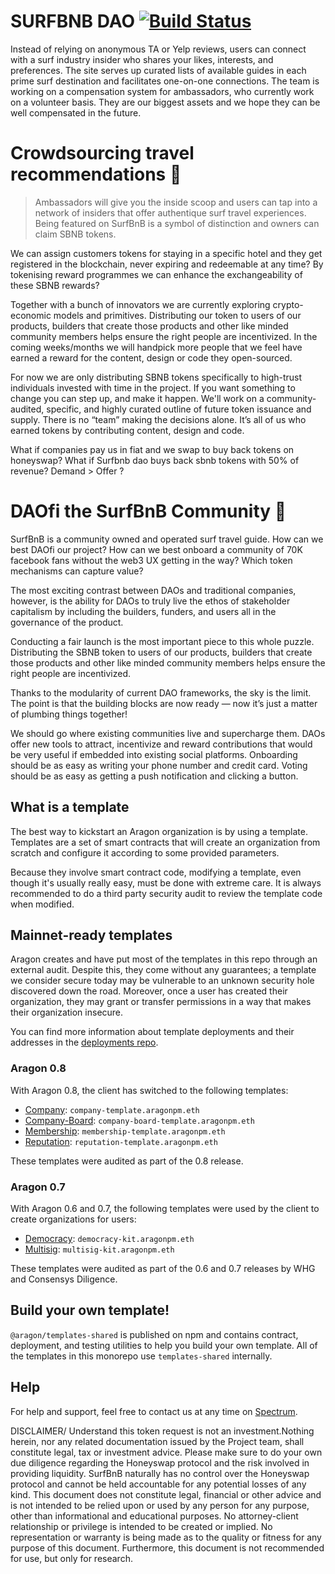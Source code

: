 # SURFBNB DAO [![Build Status](https://travis-ci.org/aragon/dao-templates.svg?branch=master)](https://travis-ci.org/aragon/dao-templates)

Instead of relying on anonymous TA or Yelp reviews, users can connect with a surf industry insider who shares your likes, interests, and preferences. The site serves up curated lists of available guides in each prime surf destination and facilitates one-on-one connections. The team is working on a compensation system for ambassadors, who currently work on a volunteer basis. They are our biggest assets and we hope they can be well compensated in the future.

# Crowdsourcing travel recommendations 🧭

> Ambassadors will give you the inside scoop and users can tap into a network of insiders that offer authentique surf travel experiences. Being featured on SurfBnB is a symbol of distinction and owners can claim SBNB tokens.

We can assign customers tokens for staying in a specific hotel and they get registered in the blockchain, never expiring and redeemable at any time? By tokenising reward programmes we can enhance the exchangeability of these SBNB rewards?

Together with a bunch of innovators we are currently exploring crypto-economic models and primitives. Distributing our token to users of our products, builders that create those products and other like minded community members helps ensure the right people are incentivized. In the coming weeks/months we will handpick more people that we feel have earned a reward for the content, design or code they open-sourced.

For now we are only distributing SBNB tokens specifically to high-trust individuals invested with time in the project. If you want something to change you can step up, and make it happen. We'll work on a community-audited, specific, and highly curated outline of future token issuance and supply. There is no “team” making the decisions alone. It’s all of us who earned tokens by contributing content, design and code.

What if companies pay us in fiat and we swap to buy back tokens on honeyswap? What if Surfbnb dao buys back sbnb tokens with 50% of revenue? Demand > Offer ?

# DAOfi the SurfBnB Community 💭

SurfBnB is a community owned and operated surf travel guide. How can we best DAOfi our project? How can we best onboard a community of 70K facebook fans without the web3 UX getting in the way? Which token mechanisms can capture value?

The most exciting contrast between DAOs and traditional companies, however, is the ability for DAOs to truly live the ethos of stakeholder capitalism by including the builders, funders, and users all in the governance of the product.

Conducting a fair launch is the most important piece to this whole puzzle. Distributing the SBNB token to users of our products, builders that create those products and other like minded community members helps ensure the right people are incentivized.

Thanks to the modularity of current DAO frameworks, the sky is the limit. The point is that the building blocks are now ready — now it’s just a matter of plumbing things together!

We should go where existing communities live and supercharge them. DAOs offer new tools to attract, incentivize and reward contributions that would be very useful if embedded into existing social platforms. Onboarding should be as easy as writing your phone number and credit card. Voting should be as easy as getting a push notification and clicking a button.

## What is a template

The best way to kickstart an Aragon organization is by using a template. Templates are a set of smart contracts that will create an organization from scratch and configure it according to some provided parameters.

Because they involve smart contract code, modifying a template, even though it's usually really easy, must be done with extreme care. It is always recommended to do a third party security audit to review the template code when modified.

## Mainnet-ready templates

Aragon creates and have put most of the templates in this repo through an external audit. Despite this, they come without any guarantees; a template we consider secure today may be vulnerable to an unknown security hole discovered down the road. Moreover, once a user has created their organization, they may grant or transfer permissions in a way that makes their organization insecure.

You can find more information about template deployments and their addresses in the [deployments repo](https://github.com/aragon/deployments/tree/master/environments/mainnet).

### Aragon 0.8

With Aragon 0.8, the client has switched to the following templates:

- [Company](https://github.com/aragon/dao-templates/tree/master/templates/company): `company-template.aragonpm.eth`
- [Company-Board](https://github.com/aragon/dao-templates/tree/master/templates/company-board): `company-board-template.aragonpm.eth`
- [Membership](https://github.com/aragon/dao-templates/tree/master/templates/membership): `membership-template.aragonpm.eth`
- [Reputation](https://github.com/aragon/dao-templates/tree/master/templates/reputation): `reputation-template.aragonpm.eth`

These templates were audited as part of the 0.8 release.

### Aragon 0.7

With Aragon 0.6 and 0.7, the following templates were used by the client to create organizations for users:

- [Democracy](https://github.com/aragon/dao-templates/tree/aragon-v0.7/kits/democracy): `democracy-kit.aragonpm.eth`
- [Multisig](https://github.com/aragon/dao-templates/tree/aragon-v0.7/kits/multisig): `multisig-kit.aragonpm.eth`

These templates were audited as part of the 0.6 and 0.7 releases by WHG and Consensys Diligence.

## Build your own template!

`@aragon/templates-shared` is published on npm and contains contract, deployment, and testing utilities to help you build your own template. All of the templates in this monorepo use `templates-shared` internally.

## Help

For help and support, feel free to contact us at any time on [Spectrum](https://spectrum.chat/aragon/app-development).

DISCLAIMER/  Understand this token request is not an investment.Nothing herein, nor any related documentation issued by the Project team, shall constitute legal, tax or investment advice. Please make sure to do your own due diligence regarding the Honeyswap protocol and the risk involved in providing liquidity. SurfBnB naturally has no control over the Honeyswap protocol and cannot be held accountable for any potential losses of any kind. This document does not constitute legal, financial or other advice and is not intended to be relied upon or used by any person for any purpose, other than informational and educational purposes. No attorney-client relationship or privilege is intended to be created or implied. No representation or warranty is being made as to the quality or fitness for any purpose of this document. Furthermore, this document is not recommended for use, but only for research.
